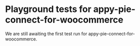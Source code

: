 # Playground tests for appy-pie-connect-for-woocommerce
We are still awaiting the first test run for appy-pie-connect-for-woocommerce.
